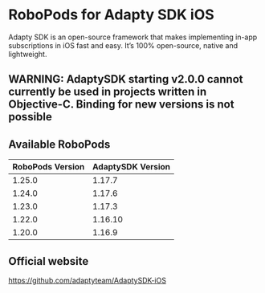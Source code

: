 # RoboPods for Adapty SDK iOS
Adapty SDK is an open-source framework that makes implementing in-app subscriptions in iOS fast and easy. It’s 100% open-source, native and lightweight.

## WARNING: AdaptySDK starting v2.0.0 cannot currently be used in projects written in Objective-C. Binding for new versions is not possible

## Available RoboPods

| RoboPods Version | AdaptySDK Version |
|------------------|-------------------|
| 1.25.0           | 1.17.7            |
| 1.24.0           | 1.17.6            |
| 1.23.0           | 1.17.3            |
| 1.22.0           | 1.16.10           |
| 1.20.0           | 1.16.9            |

## Official website
https://github.com/adaptyteam/AdaptySDK-iOS

